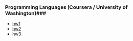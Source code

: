 ### Programming Languages (Coursera / University of Washington)###


- [hw1](http://spark-public.s3.amazonaws.com/proglang/proglang-003/assignments/hw1.pdf) 
- [hw2](http://spark-public.s3.amazonaws.com/proglang/proglang-003/assignments/hw2.pdf) 
- [hw3](http://spark-public.s3.amazonaws.com/proglang/proglang-003/assignments/hw3.pdf) 
